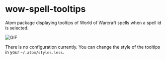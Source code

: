 # wow-spell-tooltips

Atom package displaying tooltips of World of Warcraft spells when a spell id is selected.

![GIF](http://i.imgur.com/clhRHTe.gif)

There is no configuration currently. You can change the style of the tooltips in your `~/.atom/styles.less`.

